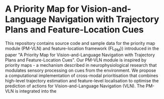 # A Priority Map for Vision-and-Language Navigation with Trajectory Plans and Feature-Location Cues

This repository contains source code and sample data for the priority map module (PM-VLN) and feature-location framework (FL<sub>PM</sub>}) introduced in the paper "A Priority Map for Vision-and-Language Navigation with Trajectory Plans and Feature-Location Cues". Our PM-VLN module is inspired by priority maps - a mechanism described in neurophysiological research that modulates sensory processing on cues from the environment. We propose a computational implementation of cross-modal prioritisation that combines high-level trajectory estimation and feature-level localisation to optimise the prediction of actions for Vision-and-Language Navigation (VLN). The PM-VLN is integrated into the 
